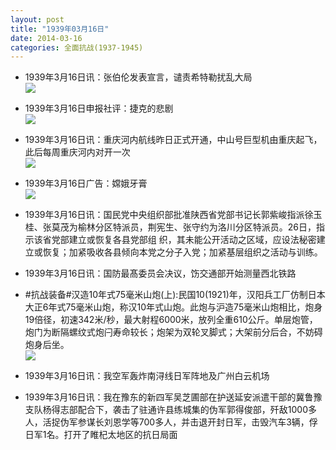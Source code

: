 ```yaml
---
layout: post
title: "1939年03月16日"
date: 2014-03-16
categories: 全面抗战(1937-1945)
---
```


<meta name="referrer" content="no-referrer" />

- 1939年3月16日讯：张伯伦发表宣言，谴责希特勒扰乱大局 <br/><img src="https://ww3.sinaimg.cn/large/aca367d8jw1eehy6d4vihj20jy0gzjx2.jpg" />

- 1939年3月16日申报社评：捷克的悲剧 <br/><img src="https://ww3.sinaimg.cn/large/aca367d8jw1eehwgs6fnkj20oz0wswxg.jpg" />

- 1939年3月16日讯：重庆河内航线昨日正式开通，中山号巨型机由重庆起飞，此后每周重庆河内对开一次 <br/><img src="https://ww4.sinaimg.cn/large/aca367d8jw1eehuptiwj0j20510brwfc.jpg" />

- 1939年3月16日广告：嫦娥牙膏 <br/><img src="https://ww1.sinaimg.cn/large/aca367d8jw1eehm1edwbsj20kx0dz77i.jpg" />

- 1939年3月16日讯：国民党中央组织部批准陕西省党部书记长郭紫峻指派徐玉桂、张莫茂为榆林分区特派员，荆宪生、张守约为洛川分区特派员。26日，指示该省党部建立或恢复各县党部组 织，其未能公开活动之区域，应设法秘密建立或恢复；加紧吸收各县倾向本党之分子入党；加紧基层组织之活动与训练。 

- 1939年3月16日讯：国防最髙委员会决议，饬交通部开始测量西北铁路 

- #抗战装备#汉造10年式75毫米山炮(上):民国10(1921)年，汉阳兵工厂仿制日本大正6年式75毫米山炮，称汉10年式山炮。此炮与沪造75毫米山炮相比，炮身19倍径，初速342米/秒，最大射程6000米，放列全重610公斤。单层炮管，炮门为断隔螺纹式炮闩寿命较长；炮架为双轮叉脚式；大架前分后合，不妨碍炮身后坐。 <br/><img src="https://ww1.sinaimg.cn/large/aca367d8jw1eehd2rr4ihj208c04p0sz.jpg" />

- 1939年3月16日讯：我空军轰炸南浔线日军阵地及广州白云机场 

- 1939年3月16日讯：我在豫东的新四军吴芝圃部在护送延安派遣干部的冀鲁豫支队杨得志部配合下，袭击了驻通许县练城集的伪军郭得俊部，歼敌1000多人，活捉伪军参谋长刘恩学等700多人，并击退开封日军，击毁汽车3辆，俘日军1名。打开了睢杞太地区的抗日局面 


